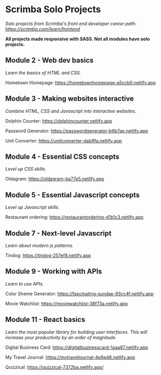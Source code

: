 # Scrimba Solo Projects
 *Solo projects from Scrimba's front end developer career path: https://scrimba.com/learn/frontend*
 
 **All projects made responsive with SASS. Not all modules have solo projects.**
 
 ## Module 2 - Web dev basics
 *Learn the basics of HTML and CSS.*
 
 Hometown Homepage: https://hometownhomepage-a5ccb0.netlify.app
 
 ## Module 3 - Making websites interactive
 *Combine HTML, CSS and Javascript into interactive websites.*
 
 Dolphin Counter:  https://dolphincounter.netlify.app
 
 Password Generator: https://passwordgenerator-b6b7ae.netlify.app
 
 Unit Converter: https://unitconverter-dab9fa.netlify.app
 
 ## Module 4 - Essential CSS concepts
 *Level up CSS skills.*
 
 Oldagram: https://oldagram-ba77e5.netlify.app
 
 ## Module 5 - Essential Javascript concepts
 *Level up Javascript skills.*
 
 Restaurant ordering: https://restaurantordering-d1b1c3.netlify.app
 
 ## Module 7 - Next-level Javascript
 *Learn about modern js patterns.*
 
 Tindog: https://tindog-257ef8.netlify.app
 
 ## Module 9 - Working with APIs
 *Learn to use APIs.*
 
 Color Sheme Generator: https://fascinating-sundae-93cc4f.netlify.app
 
 Movie Watchlist: https://moviewatchlist-38f73a.netlify.app
 
 ## Module 11 - React basics
 *Learn the most popular library for building user interfaces. This will increase your productivity by an order of magnitude.*
 
 Digital Business Card: https://digitalbusinesscard-1aaa87.netlify.app
 
 My Travel Journal: https://mytraveljournal-4e8e48.netlify.app
 
 Quizzical: https://quizzical-7372ba.netlify.app/
